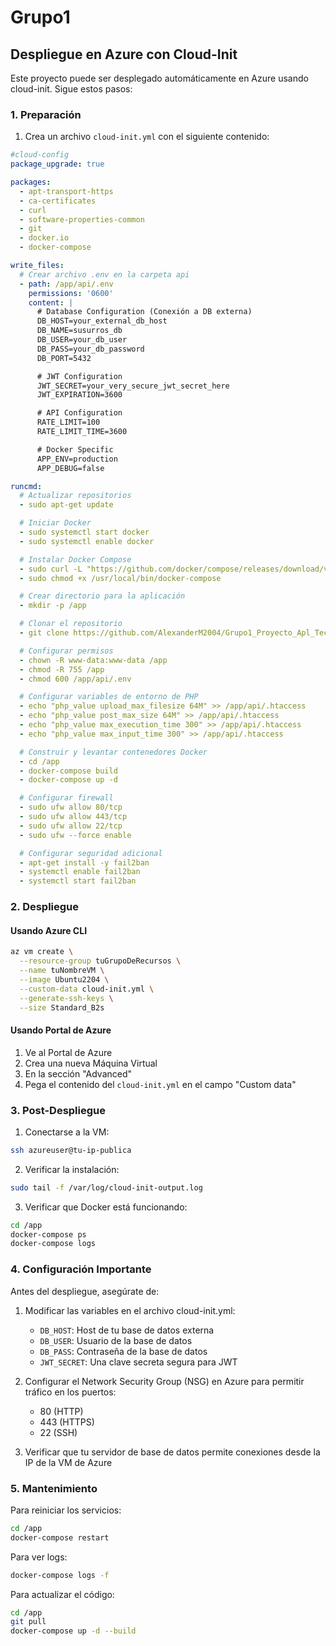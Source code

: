 # Grupo1

## Despliegue en Azure con Cloud-Init

Este proyecto puede ser desplegado automáticamente en Azure usando cloud-init. Sigue estos pasos:

### 1. Preparación

1. Crea un archivo `cloud-init.yml` con el siguiente contenido:

```yaml
#cloud-config
package_upgrade: true

packages:
  - apt-transport-https
  - ca-certificates
  - curl
  - software-properties-common
  - git
  - docker.io
  - docker-compose

write_files:
  # Crear archivo .env en la carpeta api
  - path: /app/api/.env
    permissions: '0600'
    content: |
      # Database Configuration (Conexión a DB externa)
      DB_HOST=your_external_db_host
      DB_NAME=susurros_db
      DB_USER=your_db_user
      DB_PASS=your_db_password
      DB_PORT=5432

      # JWT Configuration
      JWT_SECRET=your_very_secure_jwt_secret_here
      JWT_EXPIRATION=3600

      # API Configuration
      RATE_LIMIT=100
      RATE_LIMIT_TIME=3600

      # Docker Specific
      APP_ENV=production
      APP_DEBUG=false

runcmd:
  # Actualizar repositorios
  - sudo apt-get update

  # Iniciar Docker
  - sudo systemctl start docker
  - sudo systemctl enable docker

  # Instalar Docker Compose
  - sudo curl -L "https://github.com/docker/compose/releases/download/v2.24.0/docker-compose-$(uname -s)-$(uname -m)" -o /usr/local/bin/docker-compose
  - sudo chmod +x /usr/local/bin/docker-compose

  # Crear directorio para la aplicación
  - mkdir -p /app

  # Clonar el repositorio
  - git clone https://github.com/AlexanderM2004/Grupo1_Proyecto_Apl_Tec_Web.git /app

  # Configurar permisos
  - chown -R www-data:www-data /app
  - chmod -R 755 /app
  - chmod 600 /app/api/.env

  # Configurar variables de entorno de PHP
  - echo "php_value upload_max_filesize 64M" >> /app/api/.htaccess
  - echo "php_value post_max_size 64M" >> /app/api/.htaccess
  - echo "php_value max_execution_time 300" >> /app/api/.htaccess
  - echo "php_value max_input_time 300" >> /app/api/.htaccess

  # Construir y levantar contenedores Docker
  - cd /app
  - docker-compose build
  - docker-compose up -d

  # Configurar firewall
  - sudo ufw allow 80/tcp
  - sudo ufw allow 443/tcp
  - sudo ufw allow 22/tcp
  - sudo ufw --force enable

  # Configurar seguridad adicional
  - apt-get install -y fail2ban
  - systemctl enable fail2ban
  - systemctl start fail2ban
```

### 2. Despliegue

#### Usando Azure CLI

```bash
az vm create \
  --resource-group tuGrupoDeRecursos \
  --name tuNombreVM \
  --image Ubuntu2204 \
  --custom-data cloud-init.yml \
  --generate-ssh-keys \
  --size Standard_B2s
```

#### Usando Portal de Azure

1. Ve al Portal de Azure
2. Crea una nueva Máquina Virtual
3. En la sección "Advanced"
4. Pega el contenido del `cloud-init.yml` en el campo "Custom data"

### 3. Post-Despliegue

1. Conectarse a la VM:
```bash
ssh azureuser@tu-ip-publica
```

2. Verificar la instalación:
```bash
sudo tail -f /var/log/cloud-init-output.log
```

3. Verificar que Docker está funcionando:
```bash
cd /app
docker-compose ps
docker-compose logs
```

### 4. Configuración Importante

Antes del despliegue, asegúrate de:

1. Modificar las variables en el archivo cloud-init.yml:
   - `DB_HOST`: Host de tu base de datos externa
   - `DB_USER`: Usuario de la base de datos
   - `DB_PASS`: Contraseña de la base de datos
   - `JWT_SECRET`: Una clave secreta segura para JWT

2. Configurar el Network Security Group (NSG) en Azure para permitir tráfico en los puertos:
   - 80 (HTTP)
   - 443 (HTTPS)
   - 22 (SSH)

3. Verificar que tu servidor de base de datos permite conexiones desde la IP de la VM de Azure

### 5. Mantenimiento

Para reiniciar los servicios:
```bash
cd /app
docker-compose restart
```

Para ver logs:
```bash
docker-compose logs -f
```

Para actualizar el código:
```bash
cd /app
git pull
docker-compose up -d --build
```